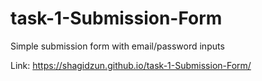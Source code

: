 # task-1-Submission-Form
Simple submission form with email/password inputs

Link: https://shagidzun.github.io/task-1-Submission-Form/
